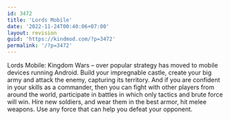 ```yaml
---
id: 3472
title: 'Lords Mobile'
date: '2022-11-24T00:40:06+07:00'
layout: revision
guid: 'https://kindmod.com/?p=3472'
permalink: '/?p=3472'
---
```


Lords Mobile: Kingdom Wars – over popular strategy has moved to mobile devices running Android. Build your impregnable castle, create your big army and attack the enemy, capturing its territory. And if you are confident in your skills as a commander, then you can fight with other players from around the world, participate in battles in which only tactics and brute force will win. Hire new soldiers, and wear them in the best armor, hit melee weapons. Use any force that can help you defeat your opponent.